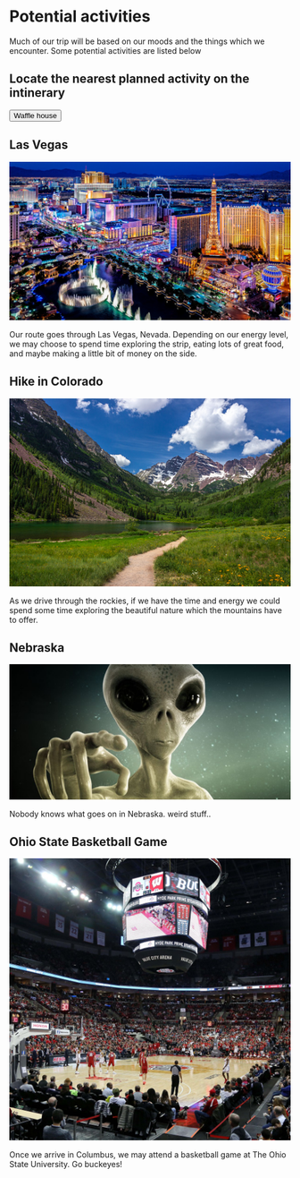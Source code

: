<!--- This section is Cascading Style Sheet (CSS) and applies to HTML -->
<style>
/* "row style" is flexible size and aligns pictures in center */
.row {
  align-items: center;
  display: flex;
}

/* "column style" is one-third of the width with padding */
.column {
  flex: 33.33%;
  padding: 5px;
}
</style>
# Potential activities
Much of our trip will be based on our moods and the things which we encounter. Some potential activities are listed below

<html>
<body>

<h2>Locate the nearest planned activity on the intinerary</h2>

<input type="button" onclick="alert('The Bellagio Hotel & Casino is 4 hours and 46 minutes away or 307 miles.')" value="Waffle house">

</body>
</html>

## Las Vegas

![](images/vegas.jpg)

Our route goes through Las Vegas, Nevada. Depending on our energy level, we may choose to spend time exploring the strip, eating lots of great food, and maybe making a little bit of money on the side.

## Hike in Colorado

![](images/colorado.jpg)

As we drive through the rockies, if we have the time and energy we could spend some time exploring the beautiful nature which the mountains have to offer.

## Nebraska

![](images/Aliens.jpg)

Nobody knows what goes on in Nebraska. weird stuff..

## Ohio State Basketball Game

![](images/ohiostate.jpg)

Once we arrive in Columbus, we may attend a basketball game at The Ohio State University. Go buckeyes!